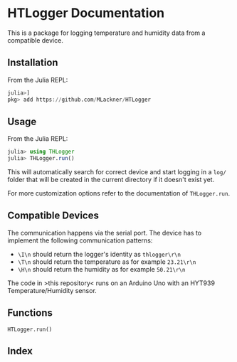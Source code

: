 # HTLogger Documentation

This is a package for logging temperature and humidity data from a compatible
device.

## Installation
From the Julia REPL:
```julia
julia>]
pkg> add https://github.com/MLackner/HTLogger
```

## Usage
From the Julia REPL:
```julia
julia> using THLogger
julia> THLogger.run()
```

This will automatically search for correct device and start logging in a `log/`
folder that will be created in the current directory if it doesn't exist yet.

For more customization options refer to the documentation of `THLogger.run`.

## Compatible Devices
The communication happens via the serial port. The device has to implement the
following communication patterns:

* `\I\n` should return the logger's identity as `thlogger\r\n`
* `\T\n` should return the temperature as for example `23.21\r\n`
* `\H\n` should return the humidity as for example `50.21\r\n`

The code in >this repository< runs on an Arduino Uno with an HYT939
Temperature/Humidity sensor.

## Functions

```@docs
HTLogger.run()
```

## Index

```@index
```
